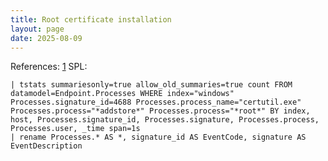 ```yaml
---
title: Root certificate installation
layout: page
date: 2025-08-09
---
```


References: [1](https://www.microsoft.com/en-us/security/blog/2025/07/31/frozen-in-transit-secret-blizzards-aitm-campaign-against-diplomats/#elevated-privilege-execution)
SPL:

```spl
| tstats summariesonly=true allow_old_summaries=true count FROM datamodel=Endpoint.Processes WHERE index="windows" Processes.signature_id=4688 Processes.process_name="certutil.exe" Processes.process="*addstore*" Processes.process="*root*" BY index, host, Processes.signature_id, Processes.signature, Processes.process, Processes.user, _time span=1s
| rename Processes.* AS *, signature_id AS EventCode, signature AS EventDescription
```

